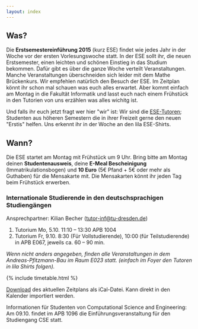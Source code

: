 ```yaml
---
layout: index
---
```


## Was?

Die **Erstsemestereinführung 2015** (kurz ESE) findet wie jedes Jahr in der Woche vor der ersten Vorlesungswoche statt. In der ESE sollt ihr, die neuen Erstsemester, einen leichten und schönen Einstieg in das Studium bekommen. Dafür gibt es über die ganze Woche verteilt Veranstaltungen. Manche Veranstaltungen überschneiden sich leider mit dem Mathe Brückenkurs. Wir empfehlen natürlich den Besuch der ESE. Im Zeitplan könnt ihr schon mal schauen was euch alles erwartet. Aber kommt einfach am Montag in die Fakultät Informatik und lasst euch nach einem Frühstück in den Tutorien von uns erzählen was alles wichitg ist.


Und falls ihr euch jetzt fragt wer hier "wir" ist: Wir sind die [ESE-Tutoren](fotos.html); Studenten aus höheren Semestern die in ihrer Freizeit gerne den neuen "Erstis" helfen. Uns erkennt ihr in der Woche an den lila ESE-Shirts.


## Wann?

Die ESE startet am Montag mit Frühstück um 9 Uhr. Bring bitte am Montag deinen **Studentenausweis**, deine **E-Meal Bescheinigung** (Immatrikulationsbogen) und **10 Euro** (5€ Pfand + 5€ oder mehr als Guthaben) für die Mensakarte mit. Die Mensakarten könnt ihr jeden Tag beim Frühstück erwerben.

### Internationale Studierende in den deutschsprachigen Studiengängen

Ansprechpartner: Kilian Becher (tutor-inf@tu-dresden.de)  
1. Tutorium Mo, 5.10. 11:10 – 13:30 APB 1004  
2. Tutorium Fr, 9.10. 8:30 (Für Vollstudierende), 10:00 (für Teilstudierende) in APB E067, jeweils ca. 60 – 90 min.  

*Wenn nicht anders angegeben, finden alle Veranstaltungen in dem Andreas-Pfitzmann-Bau im Raum E023 statt. (einfach im Foyer den Tutoren in lila Shirts folgen).*

{% include timetable.html %}

[Download](ESE.ics) des aktuellen Zeitplans als iCal-Datei. Kann direkt in den Kalender importiert werden.

Informationen für Studenten von Computational Science and Engineering: Am 09.10. findet im APB 1096 die Einführungsveranstaltung für den Studiengang CSE statt.
